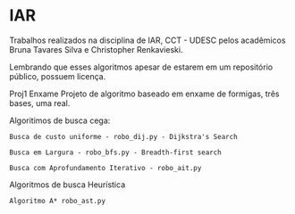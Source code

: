 # IAR

Trabalhos realizados na disciplina de IAR, CCT - UDESC pelos acadêmicos Bruna Tavares Silva e Christopher Renkavieski.

Lembrando que esses algoritmos apesar de estarem em um repositório público, possuem licença.

Proj1 Enxame 
	Projeto de algoritmo baseado em enxame de formigas, três bases, uma real.

Algoritimos de busca cega:

	Busca de custo uniforme - robo_dij.py - Dijkstra's Search

	Busca em Largura - robo_bfs.py - Breadth-first search

	Busca com Aprofundamento Iterativo - robo_ait.py

Algoritmos de busca Heurística

	Algoritmo A* robo_ast.py
